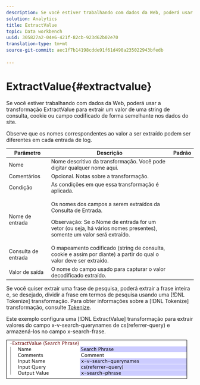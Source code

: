 ```yaml
---
description: Se você estiver trabalhando com dados da Web, poderá usar a transformação ExtractValue para extrair um valor de uma string de consulta, cookie ou campo codificado de forma semelhante nos dados do site.
solution: Analytics
title: ExtractValue
topic: Data workbench
uuid: 305827a2-04e6-421f-82cb-923d62b02e70
translation-type: tm+mt
source-git-commit: aec1f7b14198cdde91f61d490a235022943bfedb

---
```



# ExtractValue{#extractvalue}

Se você estiver trabalhando com dados da Web, poderá usar a transformação ExtractValue para extrair um valor de uma string de consulta, cookie ou campo codificado de forma semelhante nos dados do site.

Observe que os nomes correspondentes ao valor a ser extraído podem ser diferentes em cada entrada de log.

<table id="table_D16A39BE035043628A4D6F7452952304"> 
 <thead> 
  <tr> 
   <th colname="col1" class="entry"> Parâmetro </th> 
   <th colname="col2" class="entry"> Descrição </th> 
   <th colname="col3" class="entry"> Padrão </th> 
  </tr> 
 </thead>
 <tbody> 
  <tr> 
   <td colname="col1"> Nome </td> 
   <td colname="col2"> Nome descritivo da transformação. Você pode digitar qualquer nome aqui. </td> 
   <td colname="col3"></td> 
  </tr> 
  <tr> 
   <td colname="col1"> Comentários </td> 
   <td colname="col2"> Opcional. Notas sobre a transformação. </td> 
   <td colname="col3"></td> 
  </tr> 
  <tr> 
   <td colname="col1"> Condição </td> 
   <td colname="col2"> As condições em que essa transformação é aplicada. </td> 
   <td colname="col3"></td> 
  </tr> 
  <tr> 
   <td colname="col1"> Nome de entrada </td> 
   <td colname="col2"> <p>Os nomes dos campos a serem extraídos da Consulta de Entrada. </p> <p> <p>Observação:  Se o Nome de entrada for um vetor (ou seja, há vários nomes presentes), somente um valor será extraído. </p> </p> </td> 
   <td colname="col3"></td> 
  </tr> 
  <tr> 
   <td colname="col1"> Consulta de entrada </td> 
   <td colname="col2"> O mapeamento codificado (string de consulta, cookie e assim por diante) a partir do qual o valor deve ser extraído. </td> 
   <td colname="col3"></td> 
  </tr> 
  <tr> 
   <td colname="col1"> Valor de saída </td> 
   <td colname="col2"> O nome do campo usado para capturar o valor decodificado extraído. </td> 
   <td colname="col3"></td> 
  </tr> 
 </tbody> 
</table>

Se você quiser extrair uma frase de pesquisa, poderá extrair a frase inteira e, se desejado, dividir a frase em termos de pesquisa usando uma [!DNL Tokenize] transformação. Para obter informações sobre a [!DNL Tokenize] transformação, consulte [Tokenize](../../../../../home/c-dataset-const-proc/c-data-trans/c-transf-types/c-standard-transf/c-tokenize.md#concept-f460aa5df3a7476e971af29cf5d9b32c).

Este exemplo configura uma [!DNL ExtractValue] transformação para extrair valores do campo x-v-search-querynames de cs(referrer-query) e armazená-los no campo x-search-frase.

![](assets/cfg_TransformationType_ExtractValue.png)

